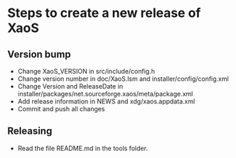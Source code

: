 # Steps to create a new release of XaoS

## Version bump

* Change XaoS_VERSION in src/include/config.h
* Change version number in doc/XaoS.lsm and installer/config/config.xml
* Change Version and ReleaseDate in installer/packages/net.sourceforge.xaos/meta/package.xml
* Add release information in NEWS and xdg/xaos.appdata.xml
* Commit and push all changes

## Releasing

* Read the file README.md in the tools folder.
